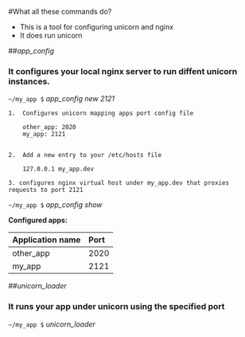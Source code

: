 #What all these commands do?
* This is a tool for configuring unicorn and nginx
* It does run unicorn

##*app_config* 
### It configures your local nginx server to run diffent unicorn instances.

``~/my_app $`` *app_config new 2121*

	1.	Configures unicorn mapping apps port config file

		other_app: 2020
		my_app: 2121


	2.	Add a new entry to your /etc/hosts file

		127.0.0.1 my_app.dev

	3. configures nginx virtual host under my_app.dev that proxies requests to port 2121

``~/my_app $`` *app_config show*

**Configured apps:**

|Application name   | Port|
|:------------------|:----|
| other_app         | 2020| 
| my_app            | 2121|


##*unicorn_loader* 
### It runs your app under unicorn using the specified port

``~/my_app $`` *unicorn_loader*